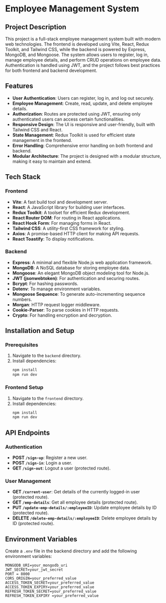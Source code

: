 # Employee Management System

## Project Description

This project is a full-stack employee management system built with modern web technologies. The frontend is developed using Vite, React, Redux Toolkit, and Tailwind CSS, while the backend is powered by Express, MongoDB, and Mongoose. The system allows users to register, log in, manage employee details, and perform CRUD operations on employee data. Authentication is handled using JWT, and the project follows best practices for both frontend and backend development.

## Features

- **User Authentication**: Users can register, log in, and log out securely.
- **Employee Management**: Create, read, update, and delete employee details.
- **Authorization**: Routes are protected using JWT, ensuring only authenticated users can access certain functionalities.
- **Responsive Design**: The UI is responsive and user-friendly, built with Tailwind CSS and React.
- **State Management**: Redux Toolkit is used for efficient state management in the frontend.
- **Error Handling**: Comprehensive error handling on both frontend and backend.
- **Modular Architecture**: The project is designed with a modular structure, making it easy to maintain and extend.

## Tech Stack

### Frontend
- **Vite**: A fast build tool and development server.
- **React**: A JavaScript library for building user interfaces.
- **Redux Toolkit**: A toolset for efficient Redux development.
- **React Router DOM**: For routing in React applications.
- **React Hook Form**: For managing forms in React.
- **Tailwind CSS**: A utility-first CSS framework for styling.
- **Axios**: A promise-based HTTP client for making API requests.
- **React Toastify**: To display notifications.

### Backend
- **Express**: A minimal and flexible Node.js web application framework.
- **MongoDB**: A NoSQL database for storing employee data.
- **Mongoose**: An elegant MongoDB object modeling tool for Node.js.
- **JWT (jsonwebtoken)**: For authentication and securing routes.
- **Bcrypt**: For hashing passwords.
- **Dotenv**: To manage environment variables.
- **Mongoose Sequence**: To generate auto-incrementing sequence numbers.
- **Morgan**: HTTP request logger middleware.
- **Cookie-Parser**: To parse cookies in HTTP requests.
- **Crypto**: For handling encryption and decryption.



## Installation and Setup

### Prerequisites
1. Navigate to the `backend` directory.
2. Install dependencies:
   ```bash
   npm install 
   npm run dev


### Frontend Setup
1. Navigate to the `frontend` directory.
2. Install dependencies:    
   ```bash
   npm install
   npm run dev


## API Endpoints

### Authentication
- **POST `/sign-up`**: Register a new user.
- **POST `/sign-in`**: Login a user.
- **GET `/sign-out`**: Logout a user (protected route).

### User Management
- **GET `/current-user`**: Get details of the currently logged-in user (protected route).
- **GET `/emp-details`**: Get all employee details (protected route).
- **PUT `/update-emp-details/:employeeID`**: Update employee details by ID (protected route).
- **DELETE `/delete-emp-details/:employeeID`**: Delete employee details by ID (protected route).


## Environment Variables

Create a `.env` file in the backend directory and add the following environment variables:

```env
MONGODB_URI=your_mongodb_uri
JWT_SECRET=your_jwt_secret
PORT = 8000
CORS_ORIGIN=your_preferred_value
ACCESS_TOKEN_SECRET=your_preferred_value
ACCESS_TOKEN_EXPIRY=your_preferred_value
REFRESH_TOKEN_SECRET=your_preferred_value
REFRESH_TOKEN_EXPIRY =your_preferred_value
